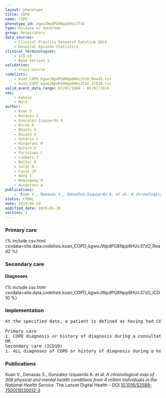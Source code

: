 ```yaml
---
layout: phenotype
title: COPD
name: COPD
phenotype_id: kgwoJWpdPG8Npp8HUc37zD 
type: Disease or Syndrome
group: Respiratory
data_sources: 
    - Clinical Practice Research Datalink GOLD
    - Hospital Episode Statistics
clinical_terminologies: 
    - ICD-10
    - Read Version 2
validation: 
    - cross-source
codelists: 
    - kuan_COPD_kgwoJWpdPG8Npp8HUc37zD_Read2.csv
    - kuan_COPD_kgwoJWpdPG8Npp8HUc37zD_ICD10.csv
valid_event_data_range: 01/01/1999 - 01/07/2016
sex: 
    - Female
    - Male
author: 
    - Kuan V
    - Denaxas S
    - Gonzalez-Izquierdo A
    - Direk K
    - Bhatti O
    - Husain S
    - Sutaria S
    - Hingorani M
    - Nitsch D
    - Parisinos C
    - Lumbers T
    - Mathur R
    - Sofat R
    - Casas JP
    - Wong I
    - Hemingway H
    - Hingorani A
publications: 
    - 'Kuan V., Denaxas S., Gonzalez-Izquierdo A. et al. A chronological map of 308 physical and mental health conditions from 4 million individuals in the National Health Service. The Lancet Digital Health - DOI: 10.1016/S2589-7500(19)30012-3' 
status: FINAL
date: 2019-05-20
modified_date: 2019-05-20
version: 1
---
```

### Primary care 
{% include csv.html csvdata=site.data.codelists.kuan_COPD_kgwoJWpdPG8Npp8HUc37zD_Read2 %}
### Secondary care 
#### Diagnoses 
{% include csv.html csvdata=site.data.codelists.kuan_COPD_kgwoJWpdPG8Npp8HUc37zD_ICD10 %}
### Implementation 
<pre>At the specified date, a patient is defined as having had COPD IF they meet the criteria for any of the following on or before the specified date. The earliest date on which the individual meets any of the following criteria on or before the specified date is defined as the first event date:

Primary care
1. COPD diagnosis or history of diagnosis during a consultation 
OR
Secondary care (ICD10)
1. ALL diagnoses of COPD or history of diagnosis during a hospitalization</pre> 
 
### Publications 
Kuan V., Denaxas S., Gonzalez-Izquierdo A. et al. _A chronological map of 308 physical and mental health conditions from 4 million individuals in the National Health Service_. The Lancet Digital Health - DOI <a href='https://www.thelancet.com/journals/landig/article/PIIS2589-7500(19)30012-3/fulltext'>10.1016/S2589-7500(19)30012-3</a>